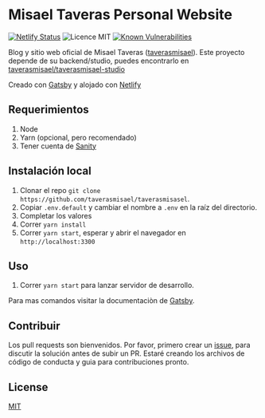 # Misael Taveras Personal Website

[![Netlify Status](https://api.netlify.com/api/v1/badges/f98f8eb2-aef2-484b-a47d-faf9369d0c69/deploy-status)](https://app.netlify.com/sites/taverasmisael/deploys)
![Licence MIT](https://img.shields.io/github/license/taverasmisael/taverasmisael?style=flat-square)
[![Known Vulnerabilities](https://snyk.io/test/github/taverasmisael/taverasmisael/badge.svg?targetFile=package.json)](https://snyk.io/test/github/taverasmisael/taverasmisael?targetFile=package.json)

Blog y sitio web oficial de Misael Taveras ([taverasmisael](https://taverasmisael.com)).
Este proyecto depende de su backend/studio, puedes encontrarlo en [taverasmisael/taverasmisael-studio](https://github.com/taverasmisael/taverasmisael-studio)

Creado con [Gatsby](http://gatsbyjs.org) y alojado con [Netlify](https://netlify.com)

## Requerimientos

1. Node
2. Yarn (opcional, pero recomendado)
3. Tener cuenta de [Sanity](https://sanity.io)

## Instalación local

1. Clonar el repo `git clone https://github.com/taverasmisael/taverasmisasel`.
2. Copiar `.env.default` y cambiar el nombre a `.env` en la raíz del directorio.
3. Completar los valores
4. Correr `yarn install`
5. Correr `yarn start`, esperar y abrir el navegador en `http://localhost:3300`

## Uso

1. Correr `yarn start` para lanzar servidor de desarrollo.

Para mas comandos visitar la documentaciòn de [Gatsby](https://www.gatsbyjs.org/docs/gatsby-cli/).

## Contribuir

Los pull requests son bienvenidos. Por favor, primero crear un [issue](/issues/new), para discutir la solución antes de subir un PR.
Estaré creando los archivos de código de conducta y guia para contribuciones pronto.

## License

[MIT](https://choosealicense.com/licenses/mit/)
